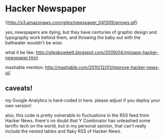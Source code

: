 Hacker Newspaper
================

!(http://s3.amazonaws.com/giles/newspaper_041309/arrows.gif)

yes, newspapers are dying, but they have centuries of graphic design and typography work behind them, and throwing the baby out with the bathwater wouldn't be wise.

what it be like: http://gilesbowkett.blogspot.com/2009/04/miniapp-hacker-newspaper.html

mashable mention: http://mashable.com/2010/12/01/improve-hacker-news-ui/

caveats!
-------

my Google Analytics is hard-coded in here. please adjust if you deploy your own version!

also, this code is pretty vulnerable to fluctuations in the RSS feed from Hacker News. there's no doubt that Y Combinator has unleashed some terrific tech on the world, but in my personal opinion, that can't really include the nested tables and flaky RSS of Hacker News.

